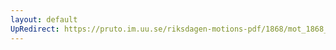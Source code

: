 ```yaml
---
layout: default
UpRedirect: https://pruto.im.uu.se/riksdagen-motions-pdf/1868/mot_1868__fk__36/mot_1868__fk__36-003.pdf
---
```

